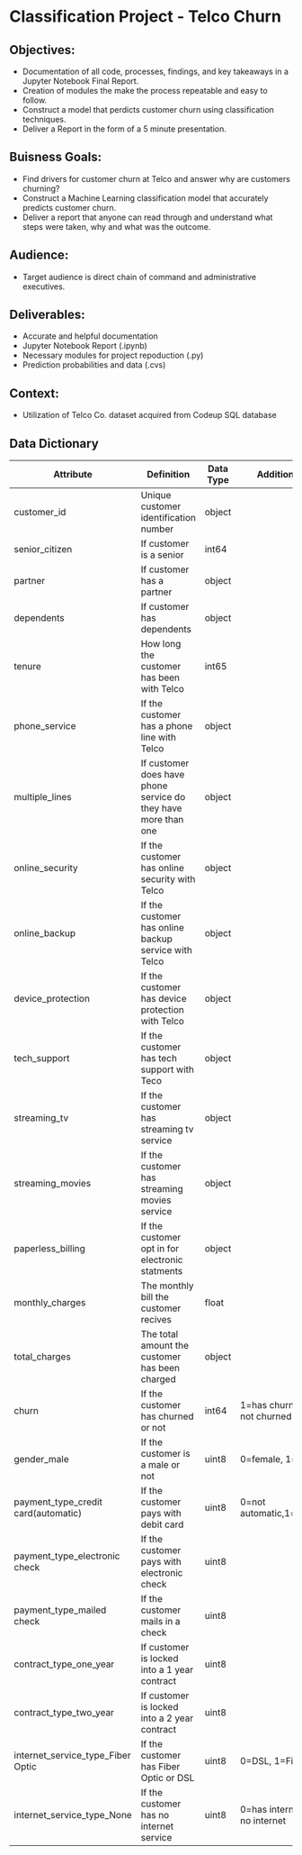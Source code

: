# Classification Project - Telco Churn
<h2>Objectives:</h2>

- Documentation of all code, processes, findings, and key takeaways in a Jupyter Notebook Final Report.
- Creation of modules the make the process repeatable and easy to follow.
- Construct a model that perdicts customer churn using classification techniques.
- Deliver a Report in the form of a 5 minute presentation.

<h2>Buisness Goals:</h2>

- Find drivers for customer churn at Telco and answer why are customers churning?
- Construct a Machine Learning classification model that accurately predicts customer churn.
- Deliver a report that anyone can read through and understand what steps were taken, why and what was the outcome.

<h2>Audience:</h2>

- Target audience is direct chain of command and administrative executives.

<h2>Deliverables:</h2>

- Accurate and helpful documentation
- Jupyter Notebook Report (.ipynb)
- Necessary modules for project repoduction (.py)
- Prediction probabilities and data (.cvs)

<h2>Context:</h2>

- Utilization of Telco Co. dataset acquired from Codeup SQL database

<h2>Data Dictionary</h2>


| Attribute | Definition | Data Type | Additional Info |
| --- | --- | --- | --- |
| customer_id | Unique customer identification number | object |
| senior_citizen | If customer is a senior | int64 |
| partner | If customer has a partner | object |
| dependents | If customer has dependents | object |
| tenure | How long the customer has been with Telco | int65 |
| phone_service | If the customer has a phone line with Telco | object |
| multiple_lines | If customer does have phone service do they have more than one | object |
| online_security | If the customer has online security with Telco | object |
| online_backup | If the customer has online backup service with Telco | object |
| device_protection | If the customer has device protection with Telco | object |
| tech_support | If the customer has tech support with Teco | object |
| streaming_tv | If the customer has streaming tv service | object |
| streaming_movies | If the customer has streaming movies service | object |
| paperless_billing | If the customer opt in for electronic statments | object |
| monthly_charges | The monthly bill the customer recives | float |
| total_charges | The total amount the customer has been charged | object |
| churn | If the customer has churned or not | int64 | 1=has churned, 0=has not churned |
| gender_male | If the customer is a male or not | uint8| 0=female, 1=male |
| payment_type_credit card(automatic) | If the customer pays with debit card | uint8 | 0=not automatic,1=automatic |
| payment_type_electronic check | If the customer pays with electronic check | uint8 |
| payment_type_mailed check | If the customer mails in a check | uint8 |
| contract_type_one_year | If customer is locked into a 1 year contract | uint8
| contract_type_two_year | If customer is locked into a 2 year contract | uint8
| internet_service_type_Fiber Optic | If the customer has Fiber Optic or DSL | uint8 | 0=DSL, 1=Fiber Optic |
|internet_service_type_None | If the customer has no internet service | uint8 | 0=has internet, 1=has no internet



